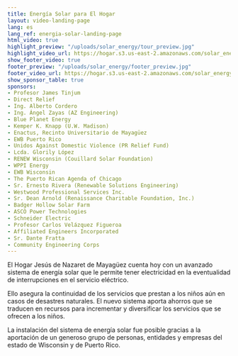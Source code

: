 ```yaml
---
title: Energía Solar para El Hogar
layout: video-landing-page
lang: es
lang_ref: energia-solar-landing-page
html_video: true
highlight_preview: "/uploads/solar_energy/tour_preview.jpg"
highlight_video_url: https://hogar.s3.us-east-2.amazonaws.com/solar_energy_tour_final.mov
show_footer_video: true
footer_preview: "/uploads/solar_energy/footer_preview.jpg"
footer_video_url: https://hogar.s3.us-east-2.amazonaws.com/solar_energy_thank_you.mov
show_sponsor_table: true
sponsors:
- Profesor James Tinjum
- Direct Relief
- Ing. Alberto Cordero
- Ing. Ángel Zayas (AZ Engineering)
- Blue Planet Energy
- Kemper K. Knapp (U.W. Madison)
- Enactus, Recinto Universitario de Mayagüez
- EWB Puerto Rico
- Unidos Against Domestic Violence (PR Relief Fund)
- Lcda. Glorily López
- RENEW Wisconsin (Couillard Solar Foundation)
- WPPI Energy
- EWB Wisconsin
- The Puerto Rican Agenda of Chicago
- Sr. Ernesto Rivera (Renewable Solutions Engineering)
- Westwood Professional Services Inc.
- Sr. Dean Arnold (Renaissance Charitable Foundation, Inc.)
- Badger Hollow Solar Farm
- ASCO Power Technologies
- Schneider Electric
- Profesor Carlos Velázquez Figueroa
- Affiliated Engineers Incorporated
- Sr. Dante Fratta
- Community Engineering Corps
---
```


El Hogar Jesús de Nazaret de Mayagüez cuenta hoy con un avanzado sistema de energía solar que le permite tener electricidad en la eventualidad de interrupciones en el servicio eléctrico.

Ello asegura la continuidad de los servicios que prestan a los niños aún en casos de desastres naturales. El nuevo sistema aporta ahorros que se traducen en recursos para incrementar y diversificar los servicios que se ofrecen a los niños.

La instalación del sistema de energía solar fue posible gracias a la aportación de un generoso grupo de personas, entidades y empresas del estado de Wisconsin y de Puerto Rico.
